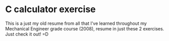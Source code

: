 # C calculator exercise
This is a just my old resume from all that I've learned throughout my Mechanical Engineer grade course (2008), resume in just these 2 exercises. Just check it out! =D
